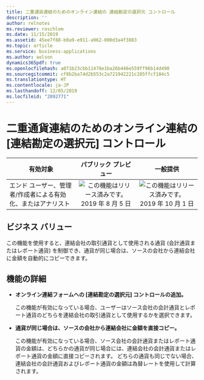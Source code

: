 ```yaml
---
title: 二重通貨連結のためのオンライン連結の 連結勘定の選択元 コントロール
description: ''
author: relnotes
ms.reviewer: roschlom
ms.date: 11/15/2019
ms.assetid: 45ee7f88-b0a9-e911-a962-000d3a4f3883
ms.topic: article
ms.service: business-applications
ms.author: aolson
dynamics365pdf: true
ms.openlocfilehash: a071b23cbb11478e1ba26b446e559ff96b14d490
ms.sourcegitcommit: cf8b2ba74d2b553c2a721942221c285ffcf184c5
ms.translationtype: HT
ms.contentlocale: ja-JP
ms.lasthandoff: 12/05/2019
ms.locfileid: "2892771"
---
```

# <a name="select-consolidation-amount-from-control-on-the-consolidate-online-for-dual-currency-consolidation"></a>二重通貨連結のためのオンライン連結の [連結勘定の選択元] コントロール


| 有効対象    |  パブリック プレビュー | 一般提供 | 
| ---------- | :----------: |:----------: |
|エンド ユーザー、管理者/作成者による有効化、またはアナリスト|![この機能はリリース済みです。](/dynamics365-release-plan/media/green-checkmark.png "この機能はリリース済みです。") 2019 年 8 月 5 日| ![この機能はリリース済みです。](/dynamics365-release-plan/media/green-checkmark.png "この機能はリリース済みです。") 2019 年 10 月 1 日|


## <a name="business-value"></a>ビジネス バリュー
<!-- bv start -->
この機能を使用すると、連結会社の取引通貨として使用される通貨 (会計通貨またはレポート通貨) を制御でき、通貨が同じ場合は、ソースの会社から連結会社に金額を自動的にコピーできます。
<!-- bv end -->



## <a name="feature-details"></a>機能の詳細
<!--feature detail start -->
- **オンライン連結フォームへの [連結勘定の選択元] コントロールの追加。**

  この機能が有効になっている場合、ユーザーはソース会社の会計通貨とレポート通貨のどちらを連結会社の取引通貨として使用するかを選択できます。

- **通貨が同じ場合は、ソースの会社から連結会社に金額を直接コピー。**

  この機能が有効になっている場合、ソース会社の会計通貨またはレポート通貨の金額は、どちらかの通貨が同じ場合には、連結会社の会計通貨またはレポート通貨の金額に直接コピーされます。 どちらの通貨も同じでない場合、連結会社の会計通貨およびレポート通貨の金額は為替レートを使用して計算されます。
<!--feature detail end -->










